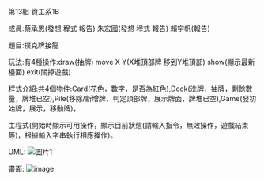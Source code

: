 第13組 資工系1B

成員:蔡承恩(發想 程式 報告) 朱宏國(發想 程式 報告) 賴宇帆(報告)

題目:撲克牌接龍

玩法:有4種操作:draw(抽牌) move X Y(X堆頂部牌 移到Y堆頂部) show(顯示最新檯面) exit(關掉遊戲)

程式介紹:共4個物件:Card(花色，數字，是否為紅色),Deck(洗牌，抽牌，剩餘數量，牌堆已空),Pile(移除/新增牌，判定頂部牌，展示牌面，牌堆已空),Game(發初始牌，展示，移動牌)，

主程式(開始時顯示可用操作，顯示目前狀態(請輸入指令，無效操作，遊戲結束等)，根據輸入字串執行相應操作)。

UML:
![圖片1](https://github.com/user-attachments/assets/367d39d5-1b8f-4ba4-b525-fba7557c078a)

畫面:
![image](https://github.com/user-attachments/assets/c4a9eef0-0b12-44bb-ae0f-cd63cff7db42)
